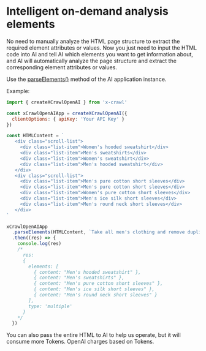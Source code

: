 # Intelligent on-demand analysis elements

No need to manually analyze the HTML page structure to extract the required element attributes or values. Now you just need to input the HTML code into AI and tell AI which elements you want to get information about, and AI will automatically analyze the page structure and extract the corresponding element attributes or values.

Use the [parseElements()](/api/parse-elements#parseelements) method of the AI application instance.

Example:

```js
import { createXCrawlOpenAI } from 'x-crawl'

const xCrawlOpenAIApp = createXCrawlOpenAI({
  clientOptions: { apiKey: 'Your API Key' }
})

const HTMLContent = `
   <div class="scroll-list">
     <div class="list-item">Women's hooded sweatshirt</div>
     <div class="list-item">Men's sweatshirts</div>
     <div class="list-item">Women's sweatshirt</div>
     <div class="list-item">Men's hooded sweatshirt</div>
   </div>
   <div class="scroll-list">
     <div class="list-item">Men's pure cotton short sleeves</div>
     <div class="list-item">Men's pure cotton short sleeves</div>
     <div class="list-item">Women's pure cotton short sleeves</div>
     <div class="list-item">Men's ice silk short sleeves</div>
     <div class="list-item">Men's round neck short sleeves</div>
   </div>
`

xCrawlOpenAIApp
  .parseElements(HTMLContent, `Take all men's clothing and remove duplicates`)
  .then((res) => {
    console.log(res)
    /*
      res:
      {
        elements: [
          { content: "Men's hooded sweatshirt" },
          { content: "Men's sweatshirts" },
          { content: "Men's pure cotton short sleeves" },
          { content: "Men's ice silk short sleeves" },
          { content: "Men's round neck short sleeves" }
        ],
        type: 'multiple'
      }
    */
  })
```

You can also pass the entire HTML to AI to help us operate, but it will consume more Tokens. OpenAI charges based on Tokens.
